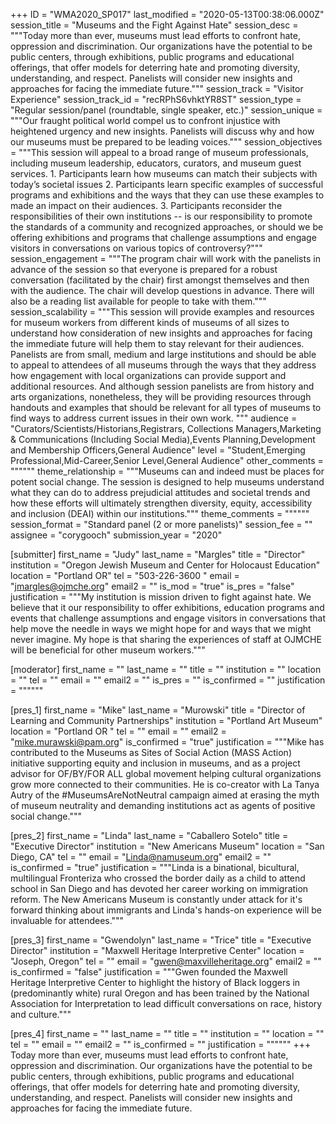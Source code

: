 +++
ID = "WMA2020_SP017"
last_modified = "2020-05-13T00:38:06.000Z"
session_title = "Museums and the Fight Against Hate"
session_desc = """Today more than ever, museums must lead efforts to confront hate, oppression and discrimination. Our organizations have the potential to be public centers, through exhibitions, public programs and educational offerings, that offer models for deterring hate and promoting diversity, understanding, and respect. Panelists will consider new insights and approaches for facing the immediate future."""
session_track = "Visitor Experience"
session_track_id = "recRPhS6vhktYR8ST"
session_type = "Regular session/panel (roundtable, single speaker, etc.)"
session_unique = """Our fraught political world compel us to confront injustice with heightened urgency and new insights. Panelists will discuss why and how our museums must be prepared to be leading voices."""
session_objectives = """This session will appeal to a broad range of museum professionals, including museum leadership, educators, curators, and museum guest services.  1. Participants learn how museums can match their subjects with today’s societal issues 2. Participants learn specific examples of successful programs and exhibitions and the ways that they can use these examples to made an impact on their audiences. 3. Participants reconsider the responsibilities of their own institutions --  is our responsibility to promote the standards of a community and recognized approaches, or should we be offering exhibitions and programs that challenge assumptions and engage visitors in conversations on various topics of controversy?"""
session_engagement = """The program chair will work with the panelists in advance of the session so that everyone is prepared for a robust conversation (facilitated by the chair) first amongst themselves and then with the audience. The chair will develop questions in advance. There will also be a reading list available for people to take with them."""
session_scalability = """This session will provide examples and resources for museum workers from different kinds of museums of all sizes to understand how consideration of new insights and approaches for facing the immediate future will help them to stay relevant for their audiences. Panelists are from small, medium and large institutions and should be able to appeal to attendees of all museums through the ways that they address how engagement with local organizations can provide support and additional resources. And although session panelists are from history and arts organizations, nonetheless, they will be providing resources through handouts and examples that should be relevant for all types of museums to find ways to address current issues in their own work. """
audience = "Curators/Scientists/Historians,Registrars, Collections Managers,Marketing & Communications (Including Social Media),Events Planning,Development and Membership Officers,General Audience"
level = "Student,Emerging Professional,Mid-Career,Senior Level,General Audience"
other_comments = """"""
theme_relationship = """Museums can and indeed must be places for potent social change. The session is designed to help museums understand what they can do to address prejudicial attitudes and societal trends and how these efforts will ultimately strengthen diversity, equity, accessibility and inclusion (DEAI) within our institutions."""
theme_comments = """"""
session_format = "Standard panel (2 or more panelists)"
session_fee = ""
assignee = "corygooch"
submission_year = "2020"

[submitter]
first_name = "Judy"
last_name = "Margles"
title = "Director"
institution = "Oregon Jewish Museum and Center for Holocaust Education"
location = "Portland OR"
tel = "503-226-3600 "
email = "jmargles@ojmche.org"
email2 = ""
is_mod = "true"
is_pres = "false"
justification = """My institution is mission driven to fight against hate. We believe that it our responsibility to offer exhibitions, education programs and events that challenge assumptions and engage visitors in conversations that help move the needle in ways we might hope for and ways that we might never imagine. My hope is that sharing the experiences of staff at OJMCHE will be beneficial for other museum workers."""

[moderator]
first_name = ""
last_name = ""
title = ""
institution = ""
location = ""
tel = ""
email = ""
email2 = ""
is_pres = ""
is_confirmed = ""
justification = """"""

[pres_1]
first_name = "Mike"
last_name = "Murowski"
title = "Director of Learning and Community Partnerships"
institution = "Portland Art Museum"
location = "Portland OR "
tel = ""
email = ""
email2 = "mike.murawski@pam.org"
is_confirmed = "true"
justification = """Mike has contributed to the Museums as Sites of Social Action (MASS Action) initiative supporting equity and inclusion in museums, and as a project advisor for OF/BY/FOR ALL global movement helping cultural organizations grow more connected to their communities.  He is co-creator with La Tanya Autry of the #MuseumsAreNotNeutral campaign aimed at erasing the myth of museum neutrality and demanding institutions act as agents of positive social change."""

[pres_2]
first_name = "Linda"
last_name = "Caballero Sotelo"
title = "Executive Director"
institution = "New Americans Museum"
location = "San Diego, CA"
tel = ""
email = "Linda@namuseum.org"
email2 = ""
is_confirmed = "true"
justification = """Linda is a binational, bicultural, multilingual Fronteriza who crossed the border daily as a child to attend school in San Diego and has devoted her career working on immigration reform. The New Americans Museum is constantly under attack for it's forward thinking about immigrants and Linda's hands-on experience will be invaluable for attendees."""

[pres_3]
first_name = "Gwendolyn"
last_name = "Trice"
title = "Executive Director"
institution = "Maxwell Heritage Interpretive Center"
location = "Joseph, Oregon"
tel = ""
email = "gwen@maxvilleheritage.org"
email2 = ""
is_confirmed = "false"
justification = """Gwen founded the Maxwell Heritage Interpretive Center to highlight the history of Black loggers in (predominantly white) rural Oregon and has been trained by the National Association for Interpretation to lead difficult conversations on race, history and culture."""

[pres_4]
first_name = ""
last_name = ""
title = ""
institution = ""
location = ""
tel = ""
email = ""
email2 = ""
is_confirmed = ""
justification = """"""
+++
Today more than ever, museums must lead efforts to confront hate, oppression and discrimination. Our organizations have the potential to be public centers, through exhibitions, public programs and educational offerings, that offer models for deterring hate and promoting diversity, understanding, and respect. Panelists will consider new insights and approaches for facing the immediate future.